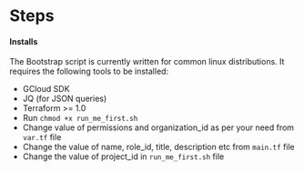 # Steps 
#### Installs
The Bootstrap script is currently written for common linux distributions. It requires the following tools to be installed:
 - GCloud SDK
 - JQ (for JSON queries)
 - Terraform >= 1.0
- Run `chmod +x run_me_first.sh`
- Change value of permissions and organization_id as per your need from `var.tf` file
- Change the value of name, role_id, title, description etc from `main.tf` file
- Change the value of project_id in `run_me_first.sh` file